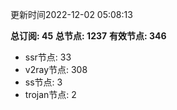 更新时间2022-12-02 05:08:13

**总订阅: 45**
**总节点: 1237**
**有效节点: 346**
- ssr节点: 33
- v2ray节点: 308
- ss节点: 3
- trojan节点: 2
